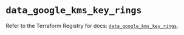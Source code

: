 # `data_google_kms_key_rings`

Refer to the Terraform Registry for docs: [`data_google_kms_key_rings`](https://registry.terraform.io/providers/hashicorp/google/6.9.0/docs/data-sources/kms_key_rings).
